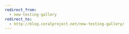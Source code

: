 ```yaml
---
redirect_from:
  - new-testing-gallery
redirect_to:
  - http://blog.coralproject.net/new-testing-gallery/
---
```

